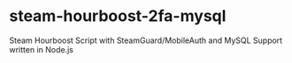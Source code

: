 # steam-hourboost-2fa-mysql
Steam Hourboost Script with SteamGuard/MobileAuth and MySQL Support written in Node.js
